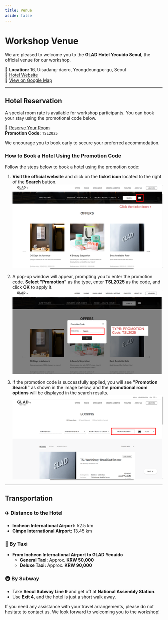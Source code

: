 ```yaml
---
title: Venue
aside: false
---
```



# Workshop Venue  

We are pleased to welcome you to the **GLAD Hotel Yeouido Seoul**, the official venue for our workshop.  

📍 **Location:** 16, Uisadang-daero, Yeongdeungpo-gu, Seoul  
🔗 [Hotel Website](https://www.glad-hotels.com/yeouido/index.do?locale=en)  
📍 [View on Google Map](https://maps.app.goo.gl/YHT8KQnnpna6hvMw5)  

---

## Hotel Reservation  

A special room rate is available for workshop participants. You can book your stay using the promotional code below.  

🔗 [Reserve Your Room](https://www.glad-hotels.com/yeouido/index.do)  
**Promotion Code:** `TSL2025`  

We encourage you to book early to secure your preferred accommodation.  


### How to Book a Hotel Using the Promotion Code

Follow the steps below to book a hotel using the promotion code:

1. **Visit the official website** and click on the **ticket icon** located to the right of the **Search** button.   
![Step 1: Visit Website](reservation1.png)

2. A pop-up window will appear, prompting you to enter the promotion code.  **Select "Promotion"** as the type, enter **TSL2025** as the code, and click **OK** to apply it.  
![Step 2: Enter Promotion Code](reservation2.png)

3. If the promotion code is successfully applied, you will see **"Promotion Search"** as shown in the image below, and the **promotional room options** will be displayed in the search results.
![Step 3: Promotion Applied](reservation3.png)



---

## Transportation  


### ✈️ Distance to the Hotel  
- **Incheon International Airport:** 52.5 km  
- **Gimpo International Airport:** 13.45 km  

### 🚕 By Taxi  
- **From Incheon International Airport to GLAD Yeouido**  
  - **General Taxi:** Approx. **KRW 50,000**  
  - **Deluxe Taxi:** Approx. **KRW 90,000**  

### 🚇 By Subway  
- Take **Seoul Subway Line 9** and get off at **National Assembly Station**.  
- Use **Exit 4**, and the hotel is just a short walk away.  

If you need any assistance with your travel arrangements, please do not hesitate to contact us. We look forward to welcoming you to the workshop!  
